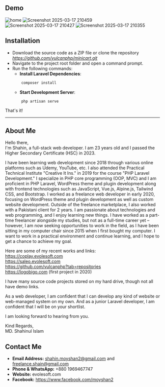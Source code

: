 ## Demo
![home](https://github.com/user-attachments/assets/0513850e-effd-4063-b0f4-046e405a1649)
![Screenshot 2025-03-17 210459](https://github.com/user-attachments/assets/a293c1f1-41cb-4ce3-bf08-6c1c4c9f720f)
![Screenshot 2025-03-17 210427](https://github.com/user-attachments/assets/576a5bd4-abed-4b8f-b7da-093a26736bf8)
![Screenshot 2025-03-17 210355](https://github.com/user-attachments/assets/47b38afa-e841-4cde-8adf-bb20d2f07e12)


## Installation

- Download the source code as a ZIP file or clone the repository *https://github.com/vulcanphp/minicart.git*
- Navigate to the project root folder and open a command prompt.
- Run the following commands:
    - **Install Laravel Dependencies**: 
    ```sh
        composer install
    ```
    - **Start Development Server**: 
    ```sh
        php artisan serve
    ```
That's it!

<hr />

## About Me

Hello there,  
I'm Shahin, a full-stack web developer. I am 23 years old and I passed the Higher Secondary Certificate (HSC) in 2023.

I have been learning web development since 2018 through various online platforms such as Udemy, YouTube, etc. I also attended the Practical Technical Institute "Creative It Ins." in 2019 for the course "PHP Laravel Development." I specialize in PHP core programming (OOP, MVC) and I am proficient in PHP Laravel, WordPress theme and plugin development along with frontend technologies such as JavaScript, Vue.js, Alpine.js, Tailwind CSS, and Bootstrap. I worked as a freelance web developer in early 2020, focusing on WordPress theme and plugin development as well as custom website development. Outside of the freelance marketplace, I also worked with a Pakistani client for 2 years. I am passionate about technologies and web programming, and I enjoy learning new things. I have worked as a part-time freelancer alongside my studies, but not as a full-time career yet – however, I am now seeking opportunities to work in the field, as I have been sitting in my computer chair since 2015 when I first bought my computer. I want to work in a practical environment and continue learning, and I hope to get a chance to achieve my goal.

Here are some of my recent works and links:  
https://coplay.evolesoft.com  
https://saleo.evolesoft.com  
https://github.com/vulcanphp?tab=repositories  
https://logobigo.com (first project in 2020)

I have many source code projects stored on my hard drive, though not all have demo links.

As a web developer, I am confident that I can develop any kind of website or web-managed system on my own. And as a junior Laravel developer, I am confident that I will be on your shortlist.

I am looking forward to hearing from you.

Kind Regards,  
MD. Shahinul Islam

## Contact Me
- **Email Address:** shahin.moyshan2@gmail.com and freelance.shain@gmail.com
- **Phone & WhatsApp:** +880 1969467747
- **Website:** evolesoft.com
- **Facebook:** https://www.facebook.com/moyshan2
